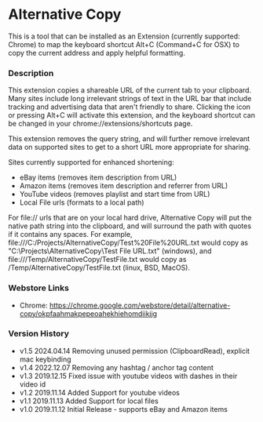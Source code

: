 # Alternative Copy
This is a tool that can be installed as an Extension (currently supported: Chrome) to map the keyboard shortcut Alt+C (Command+C for OSX) to copy the current address and apply helpful formatting.

### Description

This extension copies a shareable URL of the current tab to your clipboard. Many sites include long irrelevant strings of text in the URL bar that include tracking and advertising data that aren't friendly to share. Clicking the icon or pressing Alt+C will activate this extension, and the keyboard shortcut can be changed in your chrome://extensions/shortcuts page.

This extension removes the query string, and will further remove irrelevant data on supported sites to get to a short URL more appropriate for sharing.

Sites currently supported for enhanced shortening:

 - eBay items (removes item description from URL)
 - Amazon items (removes item description and referrer from URL)
 - YouTube videos (removes playlist and start time from URL)
 - Local File urls (formats to a local path)

For file:// urls that are on your local hard drive, Alternative Copy will put the native path string into the clipboard, and will surround the path with quotes if it contains any spaces. For example, file:///C:/Projects/AlternativeCopy/Test%20File%20URL.txt would copy as "C:\Projects\AlternativeCopy\Test File URL.txt" (windows), and file:///Temp/AlternativeCopy/TestFile.txt would copy as /Temp/AlternativeCopy/TestFile.txt (linux, BSD, MacOS).

### Webstore Links

 - Chrome: https://chrome.google.com/webstore/detail/alternative-copy/okpfaahmakpepeoahekhiehomdiikjjg

### Version History

 - v1.5 2024.04.14 Removing unused permission (ClipboardRead), explicit mac keybinding
 - v1.4 2022.12.07 Removing any hashtag / anchor tag content
 - v1.3 2019.12.15 Fixed issue with youtube videos with dashes in their video id
 - v1.2 2019.11.14 Added Support for youtube videos
 - v1.1 2019.11.13 Added Support for local files
 - v1.0 2019.11.12 Initial Release - supports eBay and Amazon items
